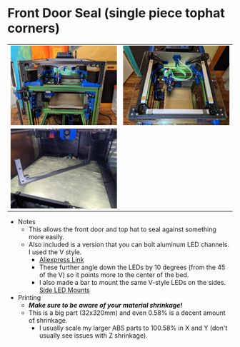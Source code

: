 Front Door Seal (single piece tophat corners)
============
<table width=100%>
<TR><TD width=50% align="center"><img src="Images/frontview.jpg"></TD>
<TD width=50% align="center"><img src="Images/topview.jpg"></TD>
</TR>
<TR><TD width=50% align="center"><img src="Images/printed.jpg"></TD>
<TD></TD>
</TR>
</TABLE>

- Notes
   - This allows the front door and top hat to seal against something more easily.  
   - Also included is a version that you can bolt aluminum LED channels.  I used the V style. 
     - <a href="https://www.aliexpress.com/item/2251832693313513.html">Aliexpress Link</A>
     - These further angle down the LEDs by 10 degrees (from the 45 of the V) so it points more to the center of the bed.  
     - I also made a bar to mount the same V-style LEDs on the sides.  <a href="../long-side_led_mounts/">Side LED Mounts</A>
- Printing
	 - ***Make sure to be aware of your material shrinkage!***  
	 - This is a big part (32x320mm) and even 0.58% is a decent amount of shrinkage.
  	   -  I usually scale my larger ABS parts to 100.58% in X and Y (don't usually see issues with Z shrinkage).

